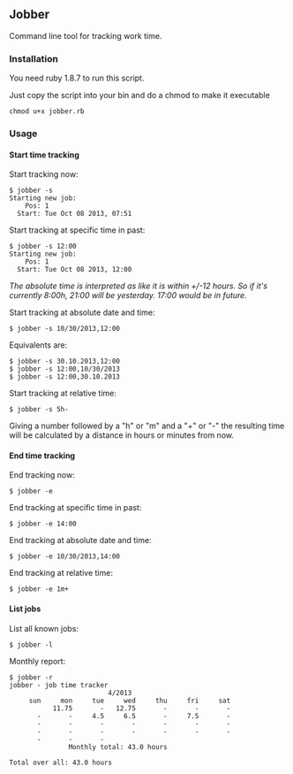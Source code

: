 ## Jobber

Command line tool for tracking work time.

### Installation

You need ruby 1.8.7 to run this script.

Just copy the script into your bin and do a chmod to make it executable

    chmod u+x jobber.rb

### Usage

#### Start time tracking

Start tracking now:

    $ jobber -s
    Starting new job:
        Pos: 1
      Start: Tue Oct 08 2013, 07:51

Start tracking at specific time in past:
    
    $ jobber -s 12:00
    Starting new job:
        Pos: 1
      Start: Tue Oct 08 2013, 12:00

*The absolute time is interpreted as like it is within +/-12 hours. 
 So if it's currently 8:00h, 21:00 will be yesterday. 17:00 would be in future.*

Start tracking at absolute date and time:
    
    $ jobber -s 10/30/2013,12:00

Equivalents are:

    $ jobber -s 30.10.2013,12:00
    $ jobber -s 12:00,10/30/2013
    $ jobber -s 12:00,30.10.2013

Start tracking at relative time:
    
    $ jobber -s 5h-

Giving a number followed by a "h" or "m" and a "+" or "-" the resulting time will be calculated by a distance in hours or minutes from now.

#### End time tracking

End tracking now:
    
    $ jobber -e

End tracking at specific time in past:
    
    $ jobber -e 14:00

End tracking at absolute date and time:
    
    $ jobber -e 10/30/2013,14:00

End tracking at relative time:
    
    $ jobber -e 1m+

#### List jobs

List all known jobs:
    
    $ jobber -l

Monthly report:
    
    $ jobber -r
    jobber - job time tracker
                             4/2013                         
         sun     mon     tue     wed     thu     fri     sat
               11.75       -   12.75       -       -       -
           -       -     4.5     6.5       -     7.5       -
           -       -       -       -       -       -       -
           -       -       -       -       -       -       -
           -       -       -
                   Monthly total: 43.0 hours                

    Total over all: 43.0 hours

